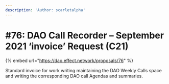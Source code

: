 ```yaml
---
description: 'Author: scarletalpha'
---
```


# #76: DAO Call Recorder – September 2021 ‘invoice’ Request (C21)

{% embed url="https://dao.effect.network/proposals/76" %}

Standard invoice for work writing maintaining the DAO Weekly Calls space and writing the corresponding DAO call Agendas and summaries.&#x20;
